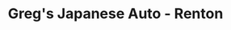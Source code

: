 ---
title: "Greg's Japanese Auto - Renton"
url: /renton/gregs-japanese-auto-renton/
shop: Autowerkstatt
---